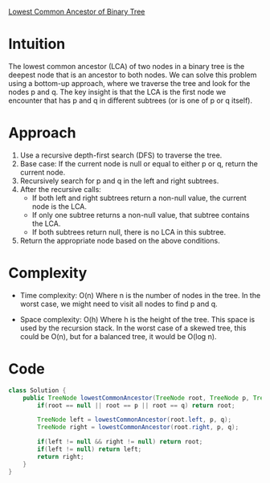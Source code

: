 [Lowest Common Ancestor of Binary Tree](https://leetcode.com/problems/lowest-common-ancestor-of-a-binary-tree)

# Intuition
The lowest common ancestor (LCA) of two nodes in a binary tree is the deepest node that is an ancestor to both nodes. We can solve this problem using a bottom-up approach, where we traverse the tree and look for the nodes p and q. The key insight is that the LCA is the first node we encounter that has p and q in different subtrees (or is one of p or q itself).

# Approach
1. Use a recursive depth-first search (DFS) to traverse the tree.
2. Base case: If the current node is null or equal to either p or q, return the current node.
3. Recursively search for p and q in the left and right subtrees.
4. After the recursive calls:
   - If both left and right subtrees return a non-null value, the current node is the LCA.
   - If only one subtree returns a non-null value, that subtree contains the LCA.
   - If both subtrees return null, there is no LCA in this subtree.
5. Return the appropriate node based on the above conditions.

# Complexity
- Time complexity: O(n)
Where n is the number of nodes in the tree. In the worst case, we might need to visit all nodes to find p and q.

- Space complexity: O(h)
Where h is the height of the tree. This space is used by the recursion stack. In the worst case of a skewed tree, this could be O(n), but for a balanced tree, it would be O(log n).

# Code
```java
class Solution {
    public TreeNode lowestCommonAncestor(TreeNode root, TreeNode p, TreeNode q) {
        if(root == null || root == p || root == q) return root;

        TreeNode left = lowestCommonAncestor(root.left, p, q);
        TreeNode right = lowestCommonAncestor(root.right, p, q);

        if(left != null && right != null) return root;
        if(left != null) return left;
        return right;
    }
}
```